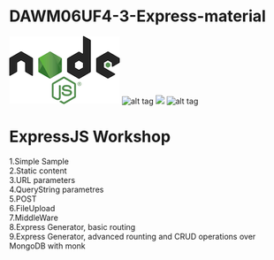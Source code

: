 # DAWM06UF4-3-Express-material

![](https://github.com/sergigrau/DAWM06UF4-2-AJAX-exercicis/blob/master/imatges/node.png)
![alt tag](https://github.com/sergigrau/DAWM06UF4-3-Express-material/blob/master/public/logo.png)
![](https://webassets.mongodb.com/_com_assets/cms/mongodb-logo-rgb-j6w271g1xn.jpg)
![alt tag](https://github.com/pugjs/pug-logo/blob/master/PNG/pug-final-logo_-colour-128.png)

<h1>ExpressJS Workshop</h1>

1.Simple Sample <br/>
2.Static content<br/>
3.URL parameters<br/>
4.QueryString parametres<br/>
5.POST<br/>
6.FileUpload<br/>
7.MiddleWare<br/>
8.Express Generator, basic routing<br/>
9.Express Generator, advanced rounting and CRUD operations over MongoDB with monk<br/>


